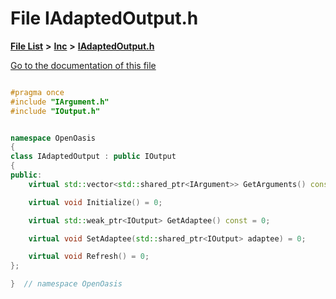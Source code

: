 

# File IAdaptedOutput.h

[**File List**](files.md) **>** [**Inc**](dir_e48a3e9a07fc2444cdac51c67822643f.md) **>** [**IAdaptedOutput.h**](_i_adapted_output_8h.md)

[Go to the documentation of this file](_i_adapted_output_8h.md)


```C++

#pragma once
#include "IArgument.h"
#include "IOutput.h"


namespace OpenOasis
{
class IAdaptedOutput : public IOutput
{
public:
    virtual std::vector<std::shared_ptr<IArgument>> GetArguments() const = 0;

    virtual void Initialize() = 0;

    virtual std::weak_ptr<IOutput> GetAdaptee() const = 0;

    virtual void SetAdaptee(std::shared_ptr<IOutput> adaptee) = 0;

    virtual void Refresh() = 0;
};

}  // namespace OpenOasis
```


